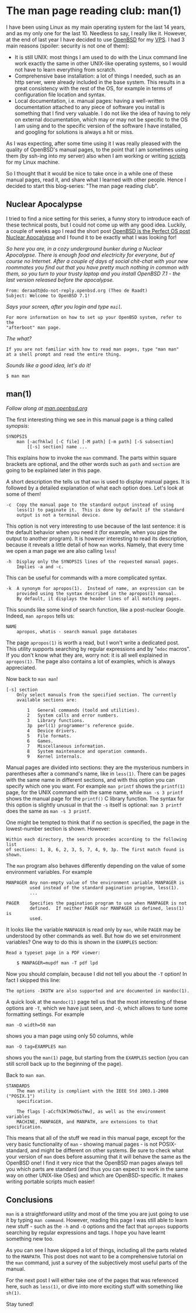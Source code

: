 # The man page reading club: man(1)

I have been using Linux as my main operating system for the
last 14 years, and as my only one for the last 10. Needless
to say, I really like it. However, at the end of last year I
have decided to use [OpenBSD](https://www.openbsd.org/) for my
[VPS](https://en.wikipedia.org/wiki/Virtual_private_server). I had 3
main reasons (spoiler: security is not one of them):

* It is still UNIX: most things I am used to do with the Linux command
  line work exactly the same in other UNIX-like operating systems, so
  I would not have to learn everything from scratch.
* Comprehensive base installation: a lot of things I needed,
  such as an http server, were already included in the base system.
  This results in a great consistency with the rest of the OS,
  for example in terms of configuration file location and syntax.
* Local documentation, i.e. manual pages: having a well-written documentation
  attached to any piece of software you install is something that I find
  very valuable. I do not like the idea of having to rely on external
  documentation, which may or may not be specific to the OS I am using
  and to the specific version of the software I have installed, and
  googling for solutions is always a hit or miss.

As I was expecting, after some time using it I was really pleased with
the quality of OpenBSD's manual pages, to the point that I am sometimes
using them (by ssh-ing into my server) also when I am working or writing
[scripts](https://git.tronto.net/scripts) for my Linux machine.

So I thought that it would be nice to take once in a while one of these
manual pages, read it, and share what I learned with other people.
Hence I decided to start this blog-series: "The man page reading club".

## Nuclear Apocalypse

I tried to find a nice setting for this series, a funny story to introduce
each of these technical posts, but I could not come up with any good idea.
Luckily, a couple of weeks ago I read the short post
[OpenBSD is the Perfect OS post Nuclear Apocalypse](https://confuzeus.com/shorts/openbsd-nuclear-apocalypse/)
and I found it to be exactly what I was looking for!

*So here you are, in a cozy underground bunker during a Nuclear
Apocalypse. There is enough food and electricity for everyone, but
of course no Internet. After a couple of days of social chit-chat
with your new roommates you find out that you have pretty much
nothing in common with them, so you turn to your trusty laptop and
you install OpenBSD 7.1 - the last version released before the apocalypse.*

```
From: deraadt@do-not-reply.openbsd.org (Theo de Raadt)
Subject: Welcome to OpenBSD 7.1!
```

*Says your screen, after you login and type `mail`.*

```
For more information on how to set up your OpenBSD system, refer to the
"afterboot" man page.
```

*The what?*

```
If you are not familiar with how to read man pages, type "man man"
at a shell prompt and read the entire thing.
```

*Sounds like a good idea, let's do it!*

```
$ man man
```

## man(1)

*Follow along at [man.openbsd.org](https://man.openbsd.org/OpenBSD-7.1/man)*

The first interesting thing we see in this manual page is a thing called
*synopsis*:

```
SYNOPSIS
	man [-acfhklw] [-C file] [-M path] [-m path] [-S subsection]
	    [[-s] section] name ...
```

This explains how to invoke the `man` command. The parts within square brackets
are optional, and the other words such as `path` and `section` are going to be
explained later in this page.

A short description the tells us that `man` is used to display manual pages.
It is followed by a detailed explanation of what each option does.
Let's look at some of them!

```
-c	Copy the manual page to the standard output instead of using
	less(1) to paginate it.  This is done by default if the standard
	output is not a terminal device.
```
This option is not very interesting to use because of the last sentence:
it is the default behavior when you need it (for example, when you pipe
the output to another program). It is however interesting to read its
description, because it reveals a little detail of how `man` works.
Namely, that every time we open a man page we are also calling `less`!

```
-h	Display only the SYNOPSIS lines of the requested manual pages.
	Implies -a and -c.
```

This can be useful for commands with a more complicated syntax.

```
-k	A synonym for apropos(1).  Instead of name, an expression can be
	provided using the syntax described in the apropos(1) manual.
	By default, it displays the header lines of all matching pages.
```

This sounds like some kind of search function, like a post-nuclear Google.
Indeed, `man apropos` tells us:

```
NAME
	apropos, whatis - search manual page databases
```

The page `apropos(1)` is worth a read, but I won't write a dedicated post.
This utility supports searching by regular expressions and by "`mdoc` macros".
If you don't know what they are, worry not: it is all well explained in
`apropos(1)`. The page also contains a lot of examples, which is always
appreciated.

Now back to `man man`!

```
[-s] section
	Only select manuals from the specified section. The currently
	available sections are:

		1	General commands (toold and utilities).
		2	System calls and error numbers.
		3	Library functions.
		3p	perl(1) programmer's reference guide.
		4	Device drivers.
		5	File formats.
		6	Games.
		7	Miscellaneous information.
		8	System maintenance and operation commands.
		9	Kernel internals.
```
Manual pages are divided into sections: they are the mysterious numbers in
parentheses after a command's name, like in `less(1)`. There can be pages
with the same name in different sections, and with this option you can specify
which one you want. For example `man printf` shows the `printf(1)` page, for
the UNIX command with the same name, while `man -s 3 printf` shows the manual
page for the `printf()` C library function. The syntax for this option is
slightly unusual in that the `-s` itself is optional: `man 3 printf` does
the same as `man -s 3 printf`.

One might be tempted to think that if no section is specified, the page in the
lowest-number section is shown. However:

```
Within each directory, the search procedes according to the following list
of sections: 1, 8, 6, 2, 3, 5, 7, 4, 9, 3p. The first match found is shown.
```

The `man` program also behaves differently depending on the value of
some environment variables. For example

```
MANPAGER Any non-empty value of the environment variable MANPAGER is
         used instead of the standard pagination program, less(1).
         ...

PAGER    Specifies the pagination program to use when MANPAGER is not
         defined.  If neither PAGER nor MANPAGER is defined, less(1) is
         used.
```

It looks like the variable `MANPAGER` is read only by `man`, while `PAGER`
may be understood by other commands as well. But how do we set environment
variables? One way to do this is shown in the `EXAMPLES` section:

```
Read a typeset page in a PDF viewer:

	$ MANPAGER=mupdf man -T pdf lpd
```

Now you should complain, because I did not tell you about the `-T` option!
In fact I skipped this line:

```
The options -IKOTW are also supported and are documented in mandoc(1).
```

A quick look at the `mandoc(1)` page tell us that
the most interesting of these options are `-T`, which we have just seen,
and `-O`, which allows to tune some formatting settings. For example
```
man -O width=50 man
```
shows you a man page using only 50 columns, while
```
man -O tag=EXAMPLES man
```
shows you the `man(1)` page, but starting from the `EXAMPLES` section
(you can still scroll back up to the beginning of the page).

Back to `man man`.

```
STANDARDS
	The man utility is compliant with the IEEE Std 1003.1-2008 ("POSIX.1")
	specification.

	The flags [-aCcfhIKlMmOSsTWw], as well as the environment variables
	MACHINE, MANPAGER, and MANPATH, are extensions to that specification.
```

This means that all of the stuff we read in this manual page, except for the
very basic functionality of `man` - showing manual pages - is not
POSIX-standard, and might be different on other systems. Be sure to check
what your version of `man` does before assuming that it will behave the same
as the OpenBSD one!
I find it very nice that the OpenBSD man pages always tell you which parts
are standard (and thus you can expect to work in the same way on other
UNIX-like OSes) and which are OpenBSD-specific. It makes writing
portable scripts much easier!

## Conclusions

`man` is a straightforward utility and most of the time you are just going
to use it by typing `man command`. However, reading this page I was still
able to learn new stuff - such as the `-h` and `-O` options and the fact
that `apropos` supports searching by regular expressions and tags.
I hope you have learnt something new too.

As you can see I have skipped a lot of things, including all the parts
related to the `MANPATH`. This post does not want to
be a comprehensive tutorial on the `man` command, just a
survey of the subjectively most useful parts of the manual.

For the next post I will either take one of the pages that was referenced
here, such as `less(1)`, or dive into more exciting stuff with something
like `sh(1)`.

Stay tuned!
